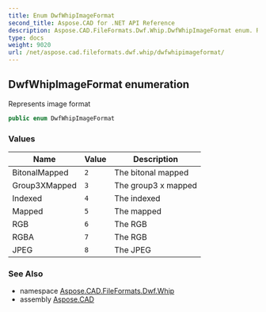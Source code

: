 ```yaml
---
title: Enum DwfWhipImageFormat
second_title: Aspose.CAD for .NET API Reference
description: Aspose.CAD.FileFormats.Dwf.Whip.DwfWhipImageFormat enum. Represents image format
type: docs
weight: 9020
url: /net/aspose.cad.fileformats.dwf.whip/dwfwhipimageformat/
---
```

## DwfWhipImageFormat enumeration

Represents image format

```csharp
public enum DwfWhipImageFormat
```

### Values

| Name | Value | Description |
| --- | --- | --- |
| BitonalMapped | `2` | The bitonal mapped |
| Group3XMapped | `3` | The group3 x mapped |
| Indexed | `4` | The indexed |
| Mapped | `5` | The mapped |
| RGB | `6` | The RGB |
| RGBA | `7` | The RGB |
| JPEG | `8` | The JPEG |

### See Also

* namespace [Aspose.CAD.FileFormats.Dwf.Whip](../../aspose.cad.fileformats.dwf.whip/)
* assembly [Aspose.CAD](../../)


